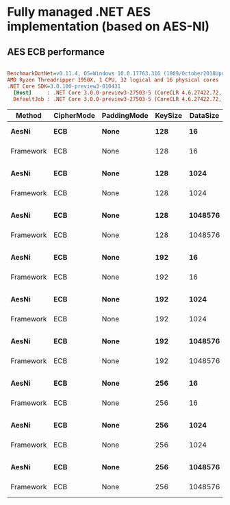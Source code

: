 # Fully managed .NET AES implementation (based on AES-NI) 

## AES ECB performance

``` ini

BenchmarkDotNet=v0.11.4, OS=Windows 10.0.17763.316 (1809/October2018Update/Redstone5)
AMD Ryzen Threadripper 1950X, 1 CPU, 32 logical and 16 physical cores
.NET Core SDK=3.0.100-preview3-010431
  [Host]     : .NET Core 3.0.0-preview3-27503-5 (CoreCLR 4.6.27422.72, CoreFX 4.7.19.12807), 64bit RyuJIT
  DefaultJob : .NET Core 3.0.0-preview3-27503-5 (CoreCLR 4.6.27422.72, CoreFX 4.7.19.12807), 64bit RyuJIT


```
|    Method | CipherMode | PaddingMode | KeySize | DataSize |          Mean |       Error |      StdDev | Ratio |
|---------- |----------- |------------ |-------- |--------- |--------------:|------------:|------------:|------:|
|     **AesNi** |        **ECB** |        **None** |     **128** |       **16** |      **29.08 ns** |   **0.1801 ns** |   **0.1684 ns** |  **0.36** |
| Framework |        ECB |        None |     128 |       16 |      80.44 ns |   0.5170 ns |   0.4318 ns |  1.00 |
|           |            |             |         |          |               |             |             |       |
|     **AesNi** |        **ECB** |        **None** |     **128** |     **1024** |     **114.91 ns** |   **0.2098 ns** |   **0.1962 ns** |  **0.65** |
| Framework |        ECB |        None |     128 |     1024 |     176.94 ns |   1.5947 ns |   1.4136 ns |  1.00 |        
|           |            |             |         |          |               |             |             |       |        
|     **AesNi** |        **ECB** |        **None** |     **128** |  **1048576** | **102,859.72 ns** | **164.1943 ns** | **153.5874 ns** |  **1.03** |
| Framework |        ECB |        None |     128 |  1048576 |  99,542.88 ns | 450.8568 ns | 421.7318 ns |  1.00 |        
|           |            |             |         |          |               |             |             |       |        
|     **AesNi** |        **ECB** |        **None** |     **192** |       **16** |      **33.05 ns** |   **0.1652 ns** |   **0.1545 ns** |  **0.41** |
| Framework |        ECB |        None |     192 |       16 |      80.05 ns |   0.3750 ns |   0.3507 ns |  1.00 |        
|           |            |             |         |          |               |             |             |       |        
|     **AesNi** |        **ECB** |        **None** |     **192** |     **1024** |     **134.25 ns** |   **0.3663 ns** |   **0.3427 ns** |  **0.69** |
| Framework |        ECB |        None |     192 |     1024 |     195.86 ns |   0.3956 ns |   0.3700 ns |  1.00 |        
|           |            |             |         |          |               |             |             |       |        
|     **AesNi** |        **ECB** |        **None** |     **192** |  **1048576** | **123,316.05 ns** | **268.5757 ns** | **251.2259 ns** |  **1.06** |
| Framework |        ECB |        None |     192 |  1048576 | 116,614.31 ns | 448.1315 ns | 397.2569 ns |  1.00 |        
|           |            |             |         |          |               |             |             |       |        
|     **AesNi** |        **ECB** |        **None** |     **256** |       **16** |      **34.18 ns** |   **0.0915 ns** |   **0.0856 ns** |  **0.40** |
| Framework |        ECB |        None |     256 |       16 |      86.10 ns |   0.5093 ns |   0.4764 ns |  1.00 |        
|           |            |             |         |          |               |             |             |       |        
|     **AesNi** |        **ECB** |        **None** |     **256** |     **1024** |     **154.63 ns** |   **1.1072 ns** |   **0.9245 ns** |  **0.78** |
| Framework |        ECB |        None |     256 |     1024 |     199.32 ns |   2.0586 ns |   1.8249 ns |  1.00 |        
|           |            |             |         |          |               |             |             |       |        
|     **AesNi** |        **ECB** |        **None** |     **256** |  **1048576** | **136,568.43 ns** | **357.7535 ns** | **317.1392 ns** |  **1.18** |
| Framework |        ECB |        None |     256 |  1048576 | 116,104.49 ns | 436.8765 ns | 387.2796 ns |  1.00 |        
